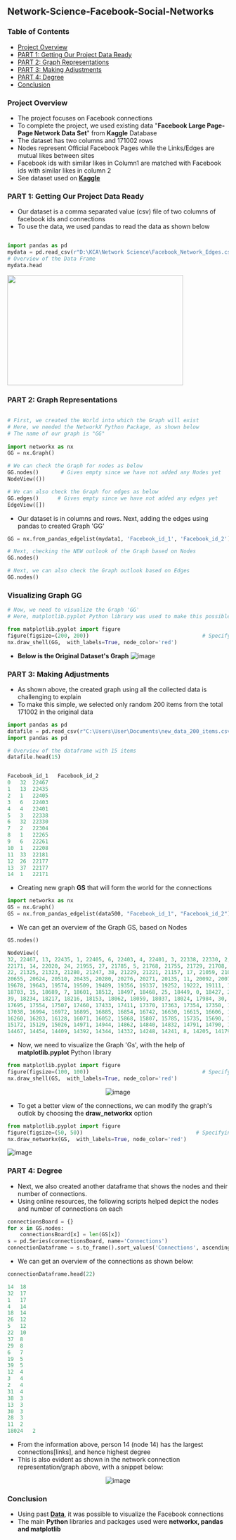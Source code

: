 ## Network-Science-Facebook-Social-Networks
### Table of Contents
- [Project Overview](#project-overview)
- [PART 1: Getting Our Project Data Ready](#part-1-getting-our-project-data-ready)
- [PART 2: Graph Representations](#part-2-graph-representations)
- [PART 3: Making Adjustments](#part-3-making-adjustments)
- [PART 4: Degree](#part-4-degree)
- [Conclusion](#conclusion)
### Project Overview

- The project focuses on Facebook connections
- To complete the project, we used existing data "**Facebook Large Page-Page Network Data Set**" from **Kaggle** Database
- The dataset has two columns and 171002 rows
- Nodes represent Official Facebook Pages while the Links/Edges are mutual likes between sites
- Facebook ids with similar likes in Column1 are matched with Facebook ids with similar likes in column 2
- See dataset used on **[Kaggle](https://www.kaggle.com/ishandutta/facebook-large-pagepage-network-data-set)**

### PART 1: Getting Our Project Data Ready
- Our dataset is a comma separated value (csv) file of two columns of facebook ids and connections
- To use the data, we used pandas to read the data as shown below

```py

import pandas as pd
mydata = pd.read_csv(r"D:\KCA\Network Science\Facebook_Network_Edges.csv")
# Overview of the Data Frame
mydata.head

```
<img width="400" height="250" src="https://user-images.githubusercontent.com/77758884/159596832-3c7486bb-b02b-4907-b029-15c3d8a14f43.png" >


### PART 2: Graph Representations
```py

# First, we created the World into which the Graph will exist
# Here, we needed the NetworkX Python Package, as shown below
# The name of our graph is "GG"
​
import networkx as nx
GG = nx.Graph()

# We can check the Graph for nodes as below
GG.nodes()       # Gives empty since we have not added any Nodes yet
NodeView(())

# We can also check the Graph for edges as below
GG.edges()      # Gives empty since we have not added any edges yet
EdgeView([])
```
- Our dataset is in columns and rows. Next, adding the edges using pandas to created Graph 'GG'
```py
GG = nx.from_pandas_edgelist(mydata1, 'Facebook_id_1', 'Facebook_id_2')

# Next, checking the NEW outlook of the Graph based on Nodes
GG.nodes()

# Next, we can also check the Graph outlook based on Edges
GG.nodes()
```
### Visualizing Graph GG
```py
# Now, we need to visualize the Graph 'GG'
# Here, matplotlib.pyplot Python library was used to make this possible

from matplotlib.pyplot import figure
figure(figsize=(200, 200))                                    # Specifying the figure size
nx.draw_shell(GG,  with_labels=True, node_color='red')
```
- **Below is the Original Dataset's Graph**
![image](https://user-images.githubusercontent.com/77758884/159598159-f483442d-93d7-4ca2-a268-83051cb6491e.png)

### PART 3: Making Adjustments
- As shown above, the created graph using all the collected data is challenging to explain
- To make this simple, we selected only random 200 items from the total 171002 in the original data
```py
import pandas as pd
datafile = pd.read_csv(r"C:\Users\User\Documents\new_data_200_items.csv")
import pandas as pd

# Overview of the dataframe with 15 items
datafile.head(15)


Facebook_id_1	Facebook_id_2
0	32	22467
1	13	22435
2	1	22405
3	6	22403
4	4	22401
5	3	22338
6	32	22330
7	2	22304
8	1	22265
9	6	22261
10	1	22208
11	33	22181
12	26	22177
13	37	22177
14	1	22171
```
- Creating new graph **GS** that will form the world for the connections
​
```py
import networkx as nx
GS = nx.Graph()
GS = nx.from_pandas_edgelist(data500, "Facebook_id_1", "Facebook_id_2")
```
- We can get an overview of the Graph GS, based on Nodes
```py
GS.nodes()

NodeView((
32, 22467, 13, 22435, 1, 22405, 6, 22403, 4, 22401, 3, 22338, 22330, 2, 22304, 22265, 22261, 22208, 33, 22181, 26, 22177, 37, 
22171, 14, 22020, 24, 21955, 27, 21785, 5, 21768, 21755, 21729, 21708, 21631, 31, 21598, 21538, 36, 21489, 12, 21430, 35, 21424,
22, 21325, 21323, 21280, 21247, 38, 21229, 21221, 21157, 17, 21059, 21035, 20983, 18, 20938, 19, 20923, 29, 20895, 20876, 20829,
20655, 20624, 20510, 20435, 20280, 20276, 20271, 20135, 11, 20092, 20071, 20024, 19957, 19901, 19837, 19753, 19743, 19700, 23,
19678, 19643, 19574, 19509, 19489, 19356, 19337, 19252, 19222, 19111, 18949, 18893, 18886, 18858, 18782, 18754, 18727, 18725,
18703, 15, 18689, 7, 18601, 18512, 18497, 18468, 25, 18449, 0, 18427, 28, 18396, 18391, 18374, 18368, 18304, 21, 18272, 18263,
39, 18234, 18217, 18216, 18153, 18062, 18059, 18037, 18024, 17984, 30, 17983, 17866, 17848, 17845, 17833, 17818, 17772, 17728,
17695, 17554, 17507, 17460, 17433, 17411, 17370, 17363, 17354, 17350, 17346, 17325, 17252, 17242, 17178, 17163, 17090, 17088,
17038, 16994, 16972, 16895, 16885, 16854, 16742, 16630, 16615, 16606, 16590, 16534, 16524, 16420, 16417, 16406, 16399, 16282,
16260, 16203, 16128, 16071, 16052, 15868, 15807, 15785, 15735, 15690, 15644, 15531, 15507, 15368, 15359, 15323, 15191, 15174,
15172, 15129, 15026, 14971, 14944, 14862, 14840, 14832, 14791, 14790, 14768, 14666, 34, 14650, 14628, 14597, 14547, 9, 14497,
14467, 14454, 14409, 14392, 14344, 14332, 14248, 14241, 8, 14205, 14179, 14164))
```
- Now, we need to visualize the Graph 'Gs', with the help of **matplotlib.pyplot** Python library
```py
from matplotlib.pyplot import figure
figure(figsize=(100, 100))                                    # Specifying the figure size
nx.draw_shell(GS,  with_labels=True, node_color='red')
```
<div align="center">
  
  ![image](https://user-images.githubusercontent.com/77758884/159599622-70953b15-c52f-4e0c-8470-70524e705a1e.png)
 
</div>

- To get a better view of the connections, we can modify the graph's outlok by choosing the **draw_networkx** option
```py
from matplotlib.pyplot import figure
figure(figsize=(50, 50))                                    # Specifying the figure size
nx.draw_networkx(GS,  with_labels=True, node_color='red')
```
![image](https://user-images.githubusercontent.com/77758884/159599897-b6ca053a-fb78-4fd2-be79-e1969371a16e.png)

### PART 4: Degree
- Next, we also created another dataframe that shows the nodes and their number of connections.
- Using online resources, the following scripts helped depict the nodes and number of connections on each
```py
connectionsBoard = {}
for x in GS.nodes:
    connectionsBoard[x] = len(GS[x])
s = pd.Series(connectionsBoard, name='Connections')
connectionDataframe = s.to_frame().sort_values('Connections', ascending = False)
```
- We can get an overview of the connections as shown below:
```py
connectionDataframe.head(22)

14	18
32	17
1	17
4	14
18	14
26	12
5	12
22	10
37	8
29	8
6	7
19	5
39	5
12	4
3	4
2	4
31	4
38	3
13	3
30	3
28	3
11	2
18024	2

```
- From the information above, person 14 (node 14) has the largest connections[links], and hence highest degree
- This is also evident as shown in the network connection representation/graph above, with a snippet below:

<div align="center"
     
![image](https://user-images.githubusercontent.com/77758884/159600488-8502a97c-8853-4e9c-8ffb-3e2e78f93811.png)
     
</div>

### Conclusion
- Using past **[Data](https://www.kaggle.com/ishandutta/facebook-large-pagepage-network-data-set)**, it was possible to visualize the Facebook connections
- The main **Python** libraries and packages used were **networkx, pandas and matplotlib**
